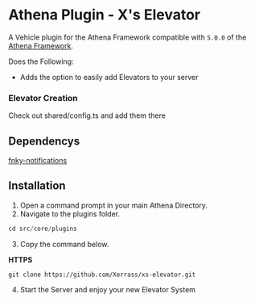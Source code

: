 # Athena Plugin - X's Elevator

A Vehicle plugin for the Athena Framework compatible with `5.0.0` of the [Athena Framework](https://athenaframework.com/).

Does the Following:

-   Adds the option to easily add Elevators to your server

### Elevator Creation

Check out shared/config.ts and add them there

## Dependencys
[fnky-notifications](https://github.com/fnkybot/fnky-notifcations)

## Installation

1. Open a command prompt in your main Athena Directory.
2. Navigate to the plugins folder.

```ts
cd src/core/plugins
```

3. Copy the command below.

**HTTPS**

```
git clone https://github.com/Xerrass/xs-elevator.git
```

4. Start the Server and enjoy your new Elevator System
